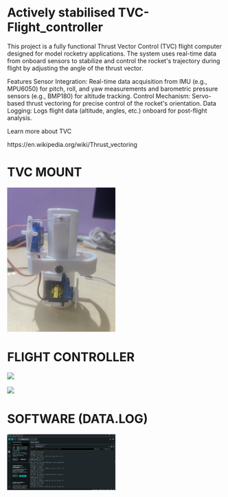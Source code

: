 # Actively stabilised TVC-Flight_controller


This project is a fully functional Thrust Vector Control (TVC) flight computer designed for model rocketry applications. The system uses real-time data from onboard sensors to stabilize and control the rocket's trajectory during flight by adjusting the angle of the thrust vector.

Features
Sensor Integration: Real-time data acquisition from IMU (e.g., MPU6050) for pitch, roll, and yaw measurements and barometric pressure sensors (e.g., BMP180) for altitude tracking.
Control Mechanism: Servo-based thrust vectoring for precise control of the rocket's orientation.
Data Logging: Logs flight data (altitude, angles, etc.) onboard for post-flight analysis.

Learn more about TVC 
<p>
 https://en.wikipedia.org/wiki/Thrust_vectoring
<p>


# TVC MOUNT
<p>
  <img width=50% src="IMAGES/IMG_20240802_182545.jpg" >
</p>

# FLIGHT CONTROLLER
<p>
  <img width=50% src="IMAGES/IMG_20241020_131857.jpg" >
</p>
<p>
  <img width=50% src="IMAGES/IMG_20241023_184755.jpg" >
</p>

# SOFTWARE (DATA.LOG)
<p>
  <img width=50% src="IMAGES/Screenshot 2024-10-07 212458.png" >
</p>


